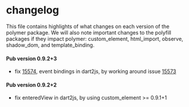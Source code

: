 # changelog

This file contains highlights of what changes on each version of the polymer
package. We will also note important changes to the polyfill packages if they
impact polymer: custom_element, html_import, observe, shadow_dom,
and template_binding.

#### Pub version 0.9.2+3
  * fix [15574](https://code.google.com/p/dart/issues/detail?id=15574),
    event bindings in dart2js, by working around issue
    [15573](https://code.google.com/p/dart/issues/detail?id=15573)

#### Pub version 0.9.2+2
  * fix enteredView in dart2js, by using custom_element >= 0.9.1+1
